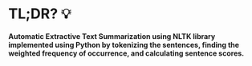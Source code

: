 # TL;DR? 💡
**Automatic Extractive Text Summarization using NLTK library implemented using Python by tokenizing the sentences, finding the weighted frequency of occurrence, and calculating sentence scores.**
